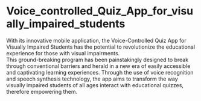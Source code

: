 # Voice_controlled_Quiz_App_for_visually_impaired_students
With its innovative mobile application, the Voice-Controlled Quiz App for Visually Impaired Students has the potential to revolutionize the educational experience for those with visual impairments. <br>
This ground-breaking program has been painstakingly designed to break through conventional barriers and herald in a new era of easily accessible and captivating learning experiences. 
Through the use of voice recognition and speech synthesis technology, 
the app aims to transform the way visually impaired students of all ages interact with educational quizzes, therefore empowering them.
